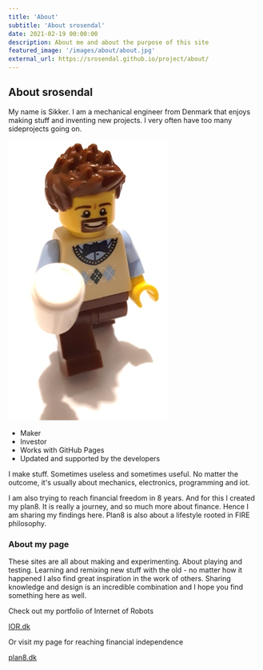 ```yaml
---
title: 'About'
subtitle: 'About srosendal'
date: 2021-02-19 00:00:00
description: About me and about the purpose of this site
featured_image: '/images/about/about.jpg'
external_url: https://srosendal.github.io/project/about/
---
```


## About srosendal
My name is Sikker. I am a mechanical engineer from Denmark that enjoys making stuff and inventing new projects. I very often have too many sideprojects going on.

![](/images/about/about.jpg)

* Maker
* Investor
* Works with GitHub Pages
* Updated and supported by the developers

I make stuff. Sometimes useless and sometimes useful. No matter the outcome, it's usually about mechanics, electronics, programming and iot.

I am also trying to reach financial freedom in 8 years. And for this I created my plan8. It is really a journey, and so much more about finance. Hence I am sharing my findings here. Plan8 is also about a lifestyle rooted in FIRE philosophy.

### About my page
These sites are all about making and experimenting. About playing and testing. Learning and remixing new stuff with the old - no matter how it happened I also find great inspiration in the work of others. Sharing knowledge and design is an incredible combination and I hope you find something here as well.

Check out my portfolio of Internet of Robots

<a href="https://srosendal.github.io/ior/" class="button button--large">IOR.dk</a>

Or visit my page for reaching financial independence

<a href="https://srosendal.github.io/plan8/" class="button button--large">plan8.dk</a>
